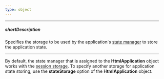 ```yaml
---
type: object
---
```

---
##### shortDescription
Specifies the storage to be used by the application's [state manager](/api-reference/40%20SPA%20Framework/StateManager '/Documentation/ApiReference/SPA_Framework/StateManager/') to store the application state.

---
By default, the state manager that is assigned to the **HtmlApplication** object works with the [session storage](https://en.wikipedia.org/wiki/Web_storage#Local_and_session_storage). To specify another storage for application state storing, use the **stateStorage** option of the **HtmlApplication** object.